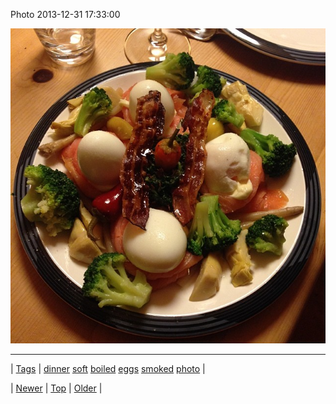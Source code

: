<!--
title: Photo 2013-12-31 17
date: 2020-06-28T15:27:00.213Z
tags: dinner, soft, boiled, eggs, smoked, photo
-->


Photo 2013-12-31 17:33:00

![](71763593121-0.jpg)

<!--BOTTOM-POST-NAVIGATION-->
---

| [Tags](tags.md) | [dinner](tag-dinner.md) [soft](tag-soft.md) [boiled](tag-boiled.md) [eggs](tag-eggs.md) [smoked](tag-smoked.md) [photo](tag-photo.md) |

| [Newer](71761152380.md) | [Top](index.md) | [Older](71764771189.md) |